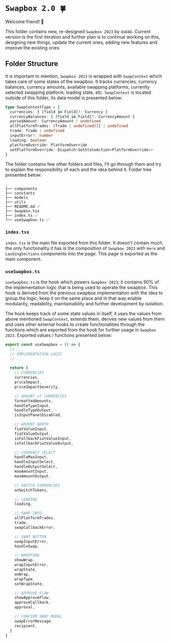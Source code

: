 # `Swapbox 2.0 🍀`

Welcome friend! 👋

This folder contains new, re-designed `Swapbox 2023` by `dxDAO`. Current version is the first iteration and further plan is to continue working on this, designing new things, update the current ones, adding new features and improve the existing ones.

## Folder Structure

It is important to mention, `Swapbox 2023` is wrapped with `SwapContext` which takes care of some states of the swapbox. It tracks currencies, currency balances, currency amounts, available swapping platforms, currently selected swapping platform, loading state, etc. `SwapContext` is located outside of this folder, its data model is presented below:

```typescript
type SwapContextType = {
  currencies: { [field in Field]?: Currency }
  currencyBalances: { [field in Field]?: CurrencyAmount }
  parsedAmount: CurrencyAmount | undefined
  allPlatformTrades: (Trade | undefined)[] | undefined
  trade: Trade | undefined
  inputError?: number
  loading: boolean
  platformOverride: PlatformOverride
  setPlatformOverride: Dispatch<SetStateAction<PlatformOverride>>
}
```

The folder contains few other folders and files, I'll go through them and try to explain the responsibility of each and the idea behind it. Folder tree presented below:

```
.
├── components
├── constants
├── models
├── utils
├── README.md ✅
├── Swapbox.tsx
├── index.ts ✅
└── useSwapbox.ts ✅
```

### `index.tsx`

`index.tsx` is the main file exported from this folder. It doesn't contain much, the only functionality it has is the composition of `Swapbox 2023` with `Hero` and `LandingSections` components into the page. This page is exported as the main component.

### `useSwapbox.ts`

`useSwapbox.ts` is the hook which powers `Swapbox 2023`; it contains 90% of the implementation logic that is being used to operate the swapbox. This hook is derived from the previous swapbox implementation with the idea to group the logic, keep it on the same place and in that way enable modularity, readability, maintainability and further development by isolation.

The hook keeps track of some state values in itself, it uses the values from above mentioned `SwapContext`, extends them, derives new values from them and uses other external hooks to create functionalities through the functions which are exported from the hook for further usage in `Swapbox 2023`. Exported values / functions presented below:

```typescript
export const useSwapbox = () => {
  // ...
  // IMPLEMENTATION LOGIC
  // ...

  return {
    // CURRENCIES
    currencies,
    priceImpact,
    priceImpactSeverity,

    // AMOUNT of CURRENCIES
    formattedAmounts,
    handleTypeInput,
    handleTypeOutput,
    isInputPanelDisabled,

    // AMOUNT WORTH
    fiatValueInput,
    fiatValueOutput,
    isFallbackFiatValueInput,
    isFallbackFiatValueOutput,

    // CURRENCY SELECT
    handleMaxInput,
    handleInputSelect,
    handleOutputSelect,
    maxAmountInput,
    maxAmountOutput,

    // SWITCH CURRENCIES
    onSwitchTokens,

    // LOADING
    loading,

    // SWAP INFO
    allPlatformTrades,
    trade,
    swapCallbackError,

    // SWAP BUTTON
    swapInputError,
    handleSwap,

    // WRAPPING
    showWrap,
    wrapInputError,
    wrapState,
    onWrap,
    wrapType,
    setWrapState,

    // APPROVE FLOW
    showApproveFlow,
    approveCallback,
    approval,

    // CONFIRM SWAP MODAL
    swapErrorMessage,
    recipient,
  }
}
```
